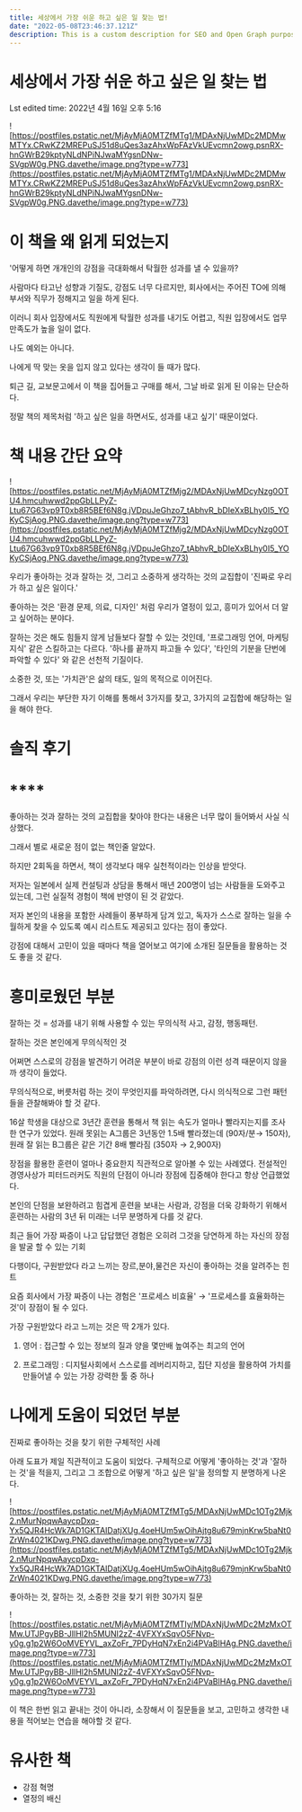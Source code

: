```yaml
---
title: 세상에서 가장 쉬운 하고 싶은 일 찾는 법!
date: "2022-05-08T23:46:37.121Z"
description: This is a custom description for SEO and Open Graph purposes, rather than the default generated excerpt. Simply add a description field to the frontmatter.
---
```




# 세상에서 가장  쉬운 하고 싶은 일 찾는 법

Lst edited time: 2022년 4월 16일 오후 5:16

![https://postfiles.pstatic.net/MjAyMjA0MTZfMTg1/MDAxNjUwMDc2MDMwMTYx.CRwKZ2MREPuSJ51d8uQes3azAhxWpFAzVkUEvcmn2owg.psnRX-hnGWrB29kptyNLdNPiNJwaMYgsnDNw-SVgpW0g.PNG.davethe/image.png?type=w773](https://postfiles.pstatic.net/MjAyMjA0MTZfMTg1/MDAxNjUwMDc2MDMwMTYx.CRwKZ2MREPuSJ51d8uQes3azAhxWpFAzVkUEvcmn2owg.psnRX-hnGWrB29kptyNLdNPiNJwaMYgsnDNw-SVgpW0g.PNG.davethe/image.png?type=w773)

# **이 책을 왜 읽게 되었는지**

'어떻게 하면 개개인의 강점을 극대화해서 탁월한 성과를 낼 수 있을까?

사람마다 타고난 성향과 기질도, 강점도 너무 다르지만, 회사에서는 주어진 TO에 의해 부서와 직무가 정해지고 일을 하게 된다.

이러니 회사 입장에서도 직원에게 탁월한 성과를 내기도 어렵고, 직원 입장에서도 업무만족도가 높을 일이 없다.

나도 예외는 아니다.

나에게 딱 맞는 옷을 입지 않고 있다는 생각이 들 때가 많다.

퇴근 길, 교보문고에서 이 책을 집어들고 구매를 해서, 그날 바로 읽게 된 이유는 단순하다.

정말 책의 제목처럼 '하고 싶은 일을 하면서도, 성과를 내고 싶기' 때문이었다.

# **책 내용 간단 요약**

![https://postfiles.pstatic.net/MjAyMjA0MTZfMjg2/MDAxNjUwMDcyNzg0OTU4.hmcuhwwd2ppGbLLPyZ-Ltu67G63vp9T0xb8R5BEf6N8g.jVDpuJeGhzo7_tAbhvR_bDIeXxBLhy0I5_YOKyCSjAog.PNG.davethe/image.png?type=w773](https://postfiles.pstatic.net/MjAyMjA0MTZfMjg2/MDAxNjUwMDcyNzg0OTU4.hmcuhwwd2ppGbLLPyZ-Ltu67G63vp9T0xb8R5BEf6N8g.jVDpuJeGhzo7_tAbhvR_bDIeXxBLhy0I5_YOKyCSjAog.PNG.davethe/image.png?type=w773)

우리가 좋아하는 것과 잘하는 것, 그리고 소중하게 생각하는 것의 교집합이 '진짜로 우리가 하고 싶은  일이다.'

좋아하는 것은 '환경 문제, 의료, 디자인' 처럼 우리가 열정이 있고, 흥미가 있어서 더 알고 싶어하는 분야다.

잘하는 것은 해도 힘들지 않게 남들보다 잘할 수 있는 것인데, '프로그래밍 언어, 마케팅 지식' 같은 스킬하고는 다르다. '하나를 끝까지 파고들 수 있다', '타인의 기분을 단번에 파악할 수 있다' 와 같은 선천적 기질이다.

소중한 것, 또는 '가치관'은 삶의 태도, 일의 목적으로 이어진다.

그래서 우리는 부단한 자기 이해를 통해서 3가지를 찾고, 3가지의 교집합에 해당하는 일을 해야 한다.

# **솔직 후기**

# ****

좋아하는 것과 잘하는 것의 교집합을 찾아야 한다는 내용은 너무 많이 들어봐서 사실 식상했다.

그래서 별로 새로운 점이 없는 책인줄 알았다.

하지만 2회독을 하면서, 책이 생각보다 매우 실천적이라는 인상을 받앗다.

저자는 일본에서 실제 컨설팅과 상담을 통해서 매년 200명이 넘는 사람들을 도와주고 있는데, 그런 실질적 경험이 책에 반영이 된 것 같았다.

저자 본인의 내용을 포함한 사례들이 풍부하게 담겨 있고, 독자가 스스로 잘하는 일을 수월하게 찾을 수 있도록 예시 리스트도 제공되고 있다는 점이 좋았다.

강점에 대해서 고민이 있을 때마다 책을 열어보고 여기에 소개된 질문들을 활용하는 것도 좋을 것 같다.

# 흥미로웠던 부분

잘하는 것 = 성과를 내기 위해 사용할 수 있는 무의식적 사고, 감정, 행동패턴.

잘하는 것은 본인에게 무의식적인 것

어쩌면 스스로의 강점을 발견하기 어려운 부분이 바로 강점의 이런 성격 때문이지 않을까 생각이 들었다.

무의식적으로, 버릇처럼 하는 것이 무엇인지를 파악하려면, 다시 의식적으로 그런 패턴들을 관찰해봐야 할 것 같다.

16살 학생을 대상으로 3년간 훈련을 통해서 책 읽는 속도가 얼마나 빨라지는지를 조사한 연구가 있었다. 원래 못읽는 A그룹은 3년동안 1.5배 빨라졌는데 (90자/분→ 150자), 원래 잘 읽는 B그룹은 같은 기간 8배 빨라짐 (350자 → 2,900자)

장점을 활용한 훈련이 얼마나 중요한지 직관적으로 알아볼 수 있는 사례였다. 전설적인 경영사상가 피터드러커도 직원의 단점이 아니라 장점에 집중해야 한다고 항상 언급했었다.

본인의 단점을 보완하려고 힘겹게 훈련을 보내는 사람과, 강점을 더욱 강화하기 위해서 훈련하는 사람의 3년 뒤 미래는 너무 분명하게 다를 것 같다.

최근 들어 가장 짜증이 나고 답답했던 경험은 오히려 그것을 당연하게 하는 자신의 장점을 발굴 할 수 있는 기회

다행이다, 구원받았다 라고 느끼는 장르,분야,물건은 자신이 좋아하는 것을 알려주는 힌트

요즘 회사에서 가장 짜증이 나는 경험은 '프로세스 비효율' → '프로세스를 효율화하는 것'이 장점이 될 수 있다.

가장 구원받았다 라고 느끼는 것은 딱 2개가 있다.

1) 영어 : 접근할 수 있는 정보의 질과 양을 몇만배 높여주는 최고의 언어

2) 프로그래밍 : 디지털사회에서 스스로를 레버리지하고, 집단 지성을 활용하여 가치를 만들어낼 수 있는 가장 강력한 툴 중 하나

# 나에게 도움이 되었던 부분

진짜로 좋아하는 것을 찾기 위한 구체적인 사례

아래 도표가 제일 직관적이고 도움이 되었다. 구체적으로 어떻게 '좋아하는 것'과 '잘하는 것'을 적을지, 그리고 그 조합으로 어떻게 '하고 싶은 일'을 정의할 지 분명하게 나온다.

![https://postfiles.pstatic.net/MjAyMjA0MTZfMTg5/MDAxNjUwMDc1OTg2Mjk2.nMurNpqwAaycpDxq-Yx5QJR4HcWk7AD1GKTAIDatjXUg.4oeHUm5wOihAjtg8u679mjnKrw5baNt0ZrWn4021KDwg.PNG.davethe/image.png?type=w773](https://postfiles.pstatic.net/MjAyMjA0MTZfMTg5/MDAxNjUwMDc1OTg2Mjk2.nMurNpqwAaycpDxq-Yx5QJR4HcWk7AD1GKTAIDatjXUg.4oeHUm5wOihAjtg8u679mjnKrw5baNt0ZrWn4021KDwg.PNG.davethe/image.png?type=w773)

좋아하는 것, 잘하는 것, 소중한 것을 찾기 위한 30가지 질문

![https://postfiles.pstatic.net/MjAyMjA0MTZfMTIy/MDAxNjUwMDc2MzMxOTMw.UTJPgyBB-JIlHl2h5MUNI2zZ-4VFXYxSqvO5FNvp-y0g.g1p2W6OoMVEYVL_axZoFr_7PDyHqN7xEn2i4PVaBlHAg.PNG.davethe/image.png?type=w773](https://postfiles.pstatic.net/MjAyMjA0MTZfMTIy/MDAxNjUwMDc2MzMxOTMw.UTJPgyBB-JIlHl2h5MUNI2zZ-4VFXYxSqvO5FNvp-y0g.g1p2W6OoMVEYVL_axZoFr_7PDyHqN7xEn2i4PVaBlHAg.PNG.davethe/image.png?type=w773)

이 책은 한번 읽고 끝내는 것이 아니라, 소장해서 이 질문들을 보고, 고민하고 생각한 내용을 적어보는 연습을 해야할 것 같다.

# 유사한 책

- 강점 혁명
- 열정의 배신